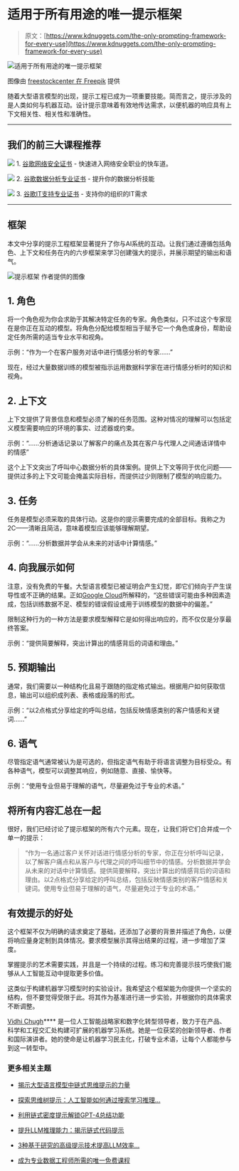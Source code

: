 # 适用于所有用途的唯一提示框架

> 原文：[https://www.kdnuggets.com/the-only-prompting-framework-for-every-use](https://www.kdnuggets.com/the-only-prompting-framework-for-every-use)

![适用于所有用途的唯一提示框架](../Images/f65db9d9657930d43785a16b944fb177.png)

图像由 [freestockcenter 在 Freepik](https://www.freepik.com/search?ai=excluded&format=search&last_filter=page&last_value=2&page=2&query=scaffolding&selection=1&type=photo#uuid=f8637cdd-5cbb-4e8a-a9bb-381719fa20d1) 提供

随着大型语言模型的出现，提示工程已成为一项重要技能。简而言之，提示涉及的是人类如何与机器互动。设计提示意味着有效地传达需求，以便机器的响应具有上下文相关性、相关性和准确性。

* * *

## 我们的前三大课程推荐

![](../Images/0244c01ba9267c002ef39d4907e0b8fb.png) 1\. [谷歌网络安全证书](https://www.kdnuggets.com/google-cybersecurity) - 快速进入网络安全职业的快车道。

![](../Images/e225c49c3c91745821c8c0368bf04711.png) 2\. [谷歌数据分析专业证书](https://www.kdnuggets.com/google-data-analytics) - 提升你的数据分析技能

![](../Images/0244c01ba9267c002ef39d4907e0b8fb.png) 3\. [谷歌IT支持专业证书](https://www.kdnuggets.com/google-itsupport) - 支持你的组织的IT需求

* * *

## 框架

本文中分享的提示工程框架显著提升了你与AI系统的互动。让我们通过遵循包括角色、上下文和任务在内的六步框架来学习创建强大的提示，并展示期望的输出和语气。

![提示框架](../Images/fc5698b7cd7d6430157441d056a207f8.png) 作者提供的图像

## 1\. 角色

将一个角色视为你会求助于其解决特定任务的专家。角色类似，只不过这个专家现在是你正在互动的模型。将角色分配给模型相当于赋予它一个角色或身份，帮助设定任务所需的适当专业水平和视角。

示例：“作为一个在客户服务对话中进行情感分析的专家……”

现在，经过大量数据训练的模型被指示运用数据科学家在进行情感分析时的知识和视角。

## 2\. 上下文

上下文提供了背景信息和模型必须了解的任务范围。这种对情况的理解可以包括定义模型需要响应的环境的事实、过滤器或约束。

示例：“……分析通话记录以了解客户的痛点及其在客户与代理人之间通话详情中的情感”

这个上下文突出了呼叫中心数据分析的具体案例。提供上下文等同于优化问题——提供过多的上下文可能会掩盖实际目标，而提供过少则限制了模型的响应能力。

## 3\. 任务

任务是模型必须采取的具体行动。这是你的提示需要完成的全部目标。我称之为2C——清晰且简洁，意味着模型应该能够理解期望。

示例：“……分析数据并学会从未来的对话中计算情感。”

## 4\. 向我展示如何

注意，没有免费的午餐。大型语言模型已被证明会产生幻觉，即它们倾向于产生误导性或不正确的结果。正如[Google Cloud](https://cloud.google.com/discover/what-are-ai-hallucinations)所解释的，“这些错误可能由多种因素造成，包括训练数据不足、模型的错误假设或用于训练模型的数据中的偏差。”

限制这种行为的一种方法是要求模型解释它是如何得出响应的，而不仅仅是分享最终答案。

示例：“提供简要解释，突出计算出的情感背后的词语和理由。”

## 5\. 预期输出

通常，我们需要以一种结构化且易于跟随的指定格式输出。根据用户如何获取信息，输出可以组织成列表、表格或段落的形式。

示例：“以2点格式分享给定的呼叫总结，包括反映情感类别的客户情感和关键词……”

## 6\. 语气

尽管指定语气通常被认为是可选的，但指定语气有助于将语言调整为目标受众。有各种语气，模型可以调整其响应，例如随意、直接、愉快等。

示例：“使用专业但易于理解的语气，尽量避免过于专业的术语。”

## 将所有内容汇总在一起

很好，我们已经讨论了提示框架的所有六个元素。现在，让我们将它们合并成一个单一的提示：

> “作为一名通过客户关怀对话进行情感分析的专家，你正在分析呼叫记录，以了解客户痛点和从客户与代理之间的呼叫细节中的情感。分析数据并学会从未来的对话中计算情感。提供简要解释，突出计算出的情感背后的词语和理由。以2点格式分享给定的呼叫总结，包括反映情感类别的客户情感和关键词。使用专业但易于理解的语气，尽量避免过于专业的术语。”

## 有效提示的好处

这个框架不仅为明确的请求奠定了基础，还添加了必要的背景并描述了角色，以便将响应量身定制到具体情况。要求模型展示其得出结果的过程，进一步增加了深度。

掌握提示的艺术需要实践，并且是一个持续的过程。练习和完善提示技巧使我们能够从人工智能互动中提取更多价值。

这类似于构建机器学习模型时的实验设计。我希望这个框架能为你提供一个坚实的结构，但不要觉得受限于此。将其作为基准进行进一步实验，并根据你的具体需求不断调整。

**[](https://vidhi-chugh.medium.com/)**[Vidhi Chugh](https://vidhi-chugh.medium.com/)**** 是一位人工智能战略家和数字化转型领导者，致力于在产品、科学和工程交汇处构建可扩展的机器学习系统。她是一位获奖的创新领导者、作者和国际演讲者。她的使命是让机器学习民主化，打破专业术语，让每个人都能参与到这一转型中。

### 更多相关主题

+   [揭示大型语言模型中链式思维提示的力量](https://www.kdnuggets.com/2023/07/power-chain-thought-prompting-large-language-models.html)

+   [探索思维树提示：人工智能如何通过搜索学习推理…](https://www.kdnuggets.com/2023/07/exploring-tree-of-thought-prompting-ai-learn-reason-through-search.html)

+   [利用链式密度提示解锁GPT-4总结功能](https://www.kdnuggets.com/unlocking-gpt-4-summarization-with-chain-of-density-prompting)

+   [提升LLM推理能力：揭示链式代码提示](https://www.kdnuggets.com/enhancing-llm-reasoning-unveiling-chain-of-code-prompting)

+   [3种基于研究的高级提示技术提高LLM效率…](https://www.kdnuggets.com/3-research-driven-advanced-prompting-techniques-for-llm-efficiency-and-speed-optimization)

+   [成为专业数据工程师所需的唯一免费课程](https://www.kdnuggets.com/the-only-free-course-you-need-to-become-a-professional-data-engineer)
